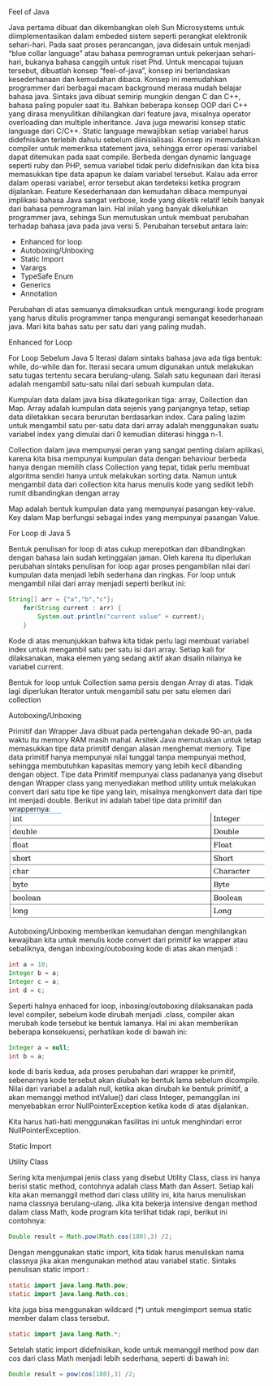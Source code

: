 Feel of Java

Java pertama dibuat dan dikembangkan oleh Sun Microsystems untuk diimplementasikan dalam
embeded sistem seperti perangkat elektronik sehari-hari. Pada saat proses perancangan, java
didesain untuk menjadi “blue collar language” atau bahasa pemrograman untuk pekerjaan
sehari-hari, bukanya bahasa canggih untuk riset Phd. Untuk mencapai tujuan tersebut, dibuatlah
konsep “feel-of-java”, konsep ini berlandaskan kesederhanaan dan kemudahan dibaca.
Konsep ini memudahkan programmer dari berbagai macam background merasa mudah belajar
bahasa java. Sintaks java dibuat semirip mungkin dengan C dan C++, bahasa paling populer saat
itu. Bahkan beberapa konsep OOP dari C++ yang dirasa menyulitkan dihilangkan dari feature
java, misalnya operator overloading dan multiple inheritance.
Java juga mewarisi konsep static language dari C/C++. Static language mewajibkan setiap
variabel harus didefnisikan terlebih dahulu sebelum diinisialisasi. Konsep ini memudahkan
compiler untuk memeriksa statement java, sehingga error operasi variabel dapat ditemukan pada
saat compile. Berbeda dengan dynamic language seperti ruby dan PHP, semua variabel tidak
perlu didefnisikan dan kita bisa memasukkan tipe data apapun ke dalam variabel tersebut. Kalau
ada error dalam operasi variabel, error tersebut akan terdeteksi ketika program dijalankan.
Feature Kesederhanaan dan kemudahan dibaca mempunyai implikasi bahasa Java sangat verbose,
kode yang diketik relatif lebih banyak dari bahasa pemrograman lain. Hal inilah yang banyak
dikeluhkan programmer java, sehinga Sun memutuskan untuk membuat perubahan terhadap
bahasa java pada java versi 5. Perubahan tersebut antara lain:

- Enhanced for loop 
- Autoboxing/Unboxing 
- Static Import 
- Varargs 
- TypeSafe Enum 
- Generics 
- Annotation


Perubahan di atas semuanya dimaksudkan untuk mengurangi kode program yang harus ditulis
programmer tanpa mengurangi semangat kesederhanaan java. Mari kita bahas satu per satu dari
yang paling mudah.

Enhanced for Loop

For Loop Sebelum Java 5
Iterasi dalam sintaks bahasa java ada tiga bentuk: while, do-while dan for. Iterasi secara umum
digunakan untuk melakukan satu tugas tertentu secara berulang-ulang. Salah satu kegunaan dari
iterasi adalah mengambil satu-satu nilai dari sebuah kumpulan data.

Kumpulan data dalam java bisa dikategorikan tiga: array, Collection dan Map. 
Array adalah kumpulan data sejenis yang panjangnya tetap, setiap data diletakkan secara berurutan
berdasarkan index. Cara paling lazim untuk mengambil satu per-satu data dari array adalah
menggunakan suatu variabel index yang dimulai dari 0 kemudian diiterasi hingga n-1.

Collection dalam java mempunyai peran yang sangat penting dalam aplikasi, karena kita bisa
mempunyai kumpulan data dengan behaviour berbeda hanya dengan memilih class Collection
yang tepat, tidak perlu membuat algoritma sendiri hanya untuk melakukan sorting data.
Namun untuk mengambil data dari collection kita harus menulis kode yang sedikit lebih rumit
dibandingkan dengan array

Map adalah bentuk kumpulan data yang mempunyai pasangan key-value. Key dalam Map
berfungsi sebagai index yang mempunyai pasangan Value.

For Loop di Java 5

Bentuk penulisan for loop di atas cukup merepotkan dan dibandingkan dengan bahasa lain
sudah ketinggalan jaman. Oleh karena itu diperlukan perubahan sintaks penulisan for loop
agar proses pengambilan nilai dari kumpulan data menjadi lebih sederhana dan ringkas.
For loop untuk mengambil nilai dari array menjadi seperti berikut ini:
```java
String[] arr = {"a","b","c"};
    for(String current : arr) {
        System.out.println("current value" + current);
    }
```
Kode di atas menunjukkan bahwa kita tidak perlu lagi membuat variabel index untuk
mengambil satu per satu isi dari array. Setiap kali for dilaksanakan, maka elemen yang sedang
aktif akan disalin nilainya ke variabel current.

Bentuk for loop untuk Collection sama persis dengan Array di atas. Tidak lagi diperlukan
Iterator untuk mengambil satu per satu elemen dari collection


Autoboxing/Unboxing

Primitif dan Wrapper
Java dibuat pada pertengahan dekade 90-an, pada waktu itu memory RAM masih mahal. Arsitek
Java memutuskan untuk tetap memasukkan tipe data primitif dengan alasan menghemat memory.
Tipe data primitif hanya mempunyai nilai tunggal tanpa mempunyai method, sehingga
membutuhkan kapasitas memory yang lebih kecil dibanding dengan object.
Tipe data Primitif mempunyai class padananya yang disebut dengan Wrapper class yang
menyediakan method utility untuk melakukan convert dari satu tipe ke tipe yang lain, misalnya
mengkonvert data dari tipe int menjadi double. Berikut ini adalah tabel tipe data primitif dan
wrappernya:
![img.png](img.png)


Autoboxing/Unboxing memberikan kemudahan dengan menghilangkan kewajiban kita untuk
menulis kode convert dari primitif ke wrapper atau sebaliknya, dengan inboxing/outoboxing kode
di atas akan menjadi :
```java
int a = 10;
Integer b = a;
Integer c = a;
int d = c;
```
Seperti halnya enhaced for loop, inboxing/outoboxing dilaksanakan pada level compiler, sebelum
kode dirubah menjadi .class, compiler akan merubah kode tersebut ke bentuk lamanya. Hal ini
akan memberikan beberapa konsekuensi, perhatikan kode di bawah ini:
```java
Integer a = null;
int b = a;
```

kode di baris kedua, ada proses perubahan dari wrapper ke primitif, sebenarnya kode tersebut
akan diubah ke bentuk lama sebelum dicompile. Nilai dari variabel a adalah null, ketika akan
dirubah ke bentuk primitif, a akan memanggi method intValue() dari class Integer,
pemanggilan ini menyebabkan error NullPointerException ketika kode di atas dijalankan.

Kita harus hati-hati menggunakan fasilitas ini untuk menghindari error NullPointerException.


Static Import

Utility Class

Sering kita menjumpai jenis class yang disebut Utility Class, class ini hanya berisi static
method, contohnya adalah class Math dan Assert. Setiap kali kita akan memanggil method dari
class utility ini, kita harus menuliskan nama classnya berulang-ulang. Jika kita bekerja
intensive dengan method dalam class Math, kode program kita terlihat tidak rapi, berikut ini
contohnya:
```java
Double result = Math.pow(Math.cos(180),3) /2;
```
Dengan menggunakan static import, kita tidak harus menuliskan nama classnya jika akan
mengunakan method atau variabel static. Sintaks penulisan static import :
```java
static import java.lang.Math.pow;
static import java.lang.Math.cos;
```
kita juga bisa menggunakan wildcard (*) untuk mengimport semua static member dalam class
tersebut.
```java
static import java.lang.Math.*;
```
Setelah static import didefnisikan, kode untuk memanggil method pow dan cos dari class Math
menjadi lebih sederhana, seperti di bawah ini:
```java
Double result = pow(cos(180),3) /2;
```